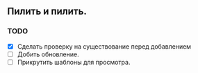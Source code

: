 ## Пилить и пилить. 

### TODO
- [x] Сделать проверку на существование перед добавлением
- [ ] Добить обновление.
- [ ] Прикрутить шаблоны для просмотра.

